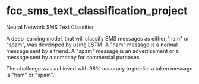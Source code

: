 # fcc_sms_text_classification_project
Neural Network SMS Text Classifier

A deep learning model, that will classify SMS messages as either "ham" or "spam", was developed by using LSTM. A "ham" message is a normal message sent by a friend. A "spam" message is an advertisement or a message sent by a company for commercial purposes.

The challenge was achieved with 98% accuracy to predict a taken message is "ham" or "spam".
